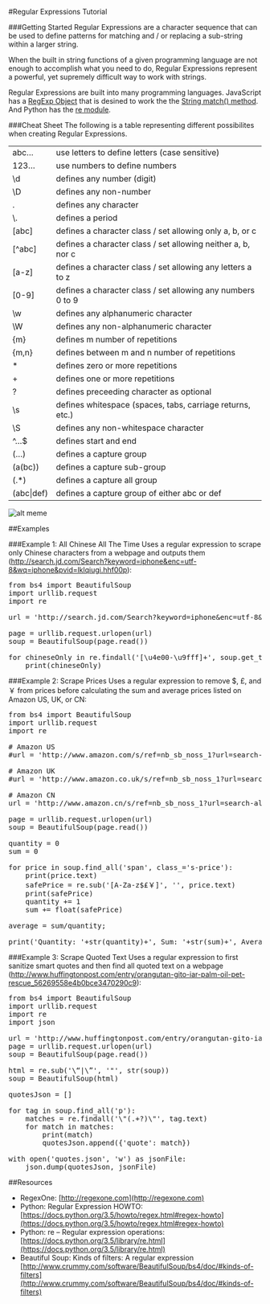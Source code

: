 #Regular Expressions Tutorial

###Getting Started
Regular Expressions are a character sequence that can be used to define patterns for matching and / or replacing a sub-string within a larger string. 

When the built in string functions of a given programming language are not enough to accomplish what you need to do, Regular Expressions represent a powerful, yet supremely difficult way to work with strings.

Regular Expressions are built into many programming languages. JavaScript has a [RegExp Object](http://www.w3schools.com/jsref/jsref_obj_regexp.asp) that is desined to work the the [String match() method](http://www.w3schools.com/jsref/jsref_match.asp). And Python has the [re module](https://docs.python.org/3.5/library/re.html).

###Cheat Sheet
The following is a table representing different possibilites when creating Regular Expressions.
<table>
<tr>
<td>abc…</td><td>use letters to define letters (case sensitive)</td>
</tr>
<tr>
<td>123…</td><td>use numbers to define numbers</td>
</tr>
<tr>
<td>\d</td><td>defines any number (digit)</td>
</tr>
<tr>
<td>\D</td><td>defines any non-number</td>
</tr>
<tr>
<td>.</td><td>defines any character</td>
</tr>
<tr>
<td>\.</td><td>defines a period</td>
</tr>
<tr>
<td>[abc]</td><td>defines a character class / set allowing only a, b, or c</td>
</tr>
<tr>
<td>[^abc]</td><td>defines a character class / set allowing neither a, b, nor c</td>
</tr>
<tr>
<td>[a-z]</td><td>defines a character class / set allowing any letters a to z</td>
</tr>
<tr>
<td>[0-9]</td><td>defines a character class / set allowing any numbers 0 to 9</td>
</tr>
<tr>
<td>\w</td><td>defines any alphanumeric character</td>
</tr>
<tr>
<td>\W</td><td>defines any non-alphanumeric character</td>
</tr>
<tr>
<td>{m}</td><td>defines m number of repetitions</td>
</tr>
<tr>
<td>{m,n}</td><td>defines between m and n number of repetitions</td>
</tr>
<tr>
<td>*</td><td>defines zero or more repetitions</td>
</tr>
<tr>
<td>+</td><td>defines one or more repetitions</td>
</tr>
<tr>
<td>?</td><td>defines preceeding character as optional</td>
</tr>
<tr>
<td>\s</td><td>defines whitespace (spaces, tabs, carriage returns, etc.)</td>
</tr>
<tr>
<td>\S</td><td>defines any non-whitespace character</td>
</tr>
<tr>
<td>^…$</td><td>defines start and end</td>
</tr>
<tr>
<td>(…)</td><td>defines a capture group</td>
</tr>
<tr>
<td>(a(bc))</td><td>defines a capture sub-group</td>
</tr>
<tr>
<td>(.*)</td><td>defines a capture all group</td>
</tr>
<tr>
<td>(abc|def)</td><td>defines a capture group of either abc or def</td>
</tr>
</table>

![alt meme](http://www.quickmeme.com/img/28/28267ccca83716ccddc3a2e194e8b0052cae3a204de3f37928a20e8ff4f0ee65.jpg)

##Examples

###Example 1: All Chinese All The Time
Uses a regular expression to scrape only Chinese characters from a webpage and outputs them (http://search.jd.com/Search?keyword=iphone&enc=utf-8&wq=iphone&pvid=lklqiugi.hhf00p):

<pre>
from bs4 import BeautifulSoup
import urllib.request
import re

url = 'http://search.jd.com/Search?keyword=iphone&enc=utf-8&wq=iphone&pvid=lklqiugi.hhf00p'

page = urllib.request.urlopen(url)
soup = BeautifulSoup(page.read())

for chineseOnly in re.findall('[\u4e00-\u9fff]+', soup.get_text()):
    print(chineseOnly)
</pre>

###Example 2: Scrape Prices 
Uses a regular expression to remove $, £, and ￥ from prices before calculating the sum and average prices listed on Amazon US, UK, or CN:

<pre>
from bs4 import BeautifulSoup
import urllib.request
import re

# Amazon US
#url = 'http://www.amazon.com/s/ref=nb_sb_noss_1?url=search-alias%3Daps&field-keywords=clay+shirky&rh=i%3Aaps%2Ck%3Aclay+shirky'

# Amazon UK
#url = 'http://www.amazon.co.uk/s/ref=nb_sb_noss_1?url=search-alias%3Daps&field-keywords=clay+shirky'

# Amazon CN
url = 'http://www.amazon.cn/s/ref=nb_sb_noss_1?url=search-alias%3Daps&field-keywords=clay+shirky'

page = urllib.request.urlopen(url)
soup = BeautifulSoup(page.read())

quantity = 0
sum = 0

for price in soup.find_all('span', class_='s-price'):
	print(price.text)
	safePrice = re.sub('[A-Za-z$£￥]', '', price.text)
	print(safePrice)
	quantity += 1
	sum += float(safePrice)

average = sum/quantity;

print('Quantity: '+str(quantity)+', Sum: '+str(sum)+', Average: '+str(average))
</pre>

###Example 3: Scrape Quoted Text
Uses a regular expression to first sanitize smart quotes and then find all quoted text on a webpage (http://www.huffingtonpost.com/entry/orangutan-gito-iar-palm-oil-pet-rescue_56269558e4b0bce3470290c9):

<pre>
from bs4 import BeautifulSoup
import urllib.request
import re
import json

url = 'http://www.huffingtonpost.com/entry/orangutan-gito-iar-palm-oil-pet-rescue_56269558e4b0bce3470290c9'
page = urllib.request.urlopen(url)
soup = BeautifulSoup(page.read())

html = re.sub('\“|\”', '"', str(soup))
soup = BeautifulSoup(html)

quotesJson = []

for tag in soup.find_all('p'):
	matches = re.findall('\"(.+?)\"', tag.text)
	for match in matches:
		print(match)
		quotesJson.append({'quote': match})

with open('quotes.json', 'w') as jsonFile:
	json.dump(quotesJson, jsonFile)
</pre>

##Resources

* RegexOne: [http://regexone.com](http://regexone.com)
* Python: Regular Expression HOWTO: [https://docs.python.org/3.5/howto/regex.html#regex-howto](https://docs.python.org/3.5/howto/regex.html#regex-howto)
* Python: re – Regular expression operations: [https://docs.python.org/3.5/library/re.html](https://docs.python.org/3.5/library/re.html)
* Beautiful Soup: Kinds of filters: A regular expression [http://www.crummy.com/software/BeautifulSoup/bs4/doc/#kinds-of-filters](http://www.crummy.com/software/BeautifulSoup/bs4/doc/#kinds-of-filters)
